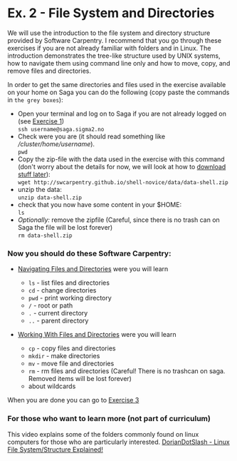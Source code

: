 # Ex. 2 - File System and Directories

We will use the introduction to the file system and directory structure provided by Software Carpentry. I recommend that you go through these exercises if you are not already familiar with folders and in Linux. The introduction demonstrates the tree-like structure used by UNIX systems, how to navigate them  using command line only and how to move, copy, and remove files and directories.  

In order to get the same directories and files used in the exercise available on your home on Saga you can do the following (copy paste the commands in ```the grey boxes```):
- Open your terminal and log on to Saga if you are not already logged on (see [Exercise 1](Exercises/Exercise_1.md))   
  ```ssh username@saga.sigma2.no```
- Check were you are (it should read something like _/cluster/home/username_).  
  ```pwd```  
- Copy the zip-file with the data used in the exercise with this command (don't worry about the details for now, we will look at how to [download stuff later](Exercises/Exercise_3_cmds.md)):   
  ```wget http://swcarpentry.github.io/shell-novice/data/data-shell.zip```
- unzip the data:   
  ```unzip data-shell.zip```  
- check that you now have some content in your $HOME:   
  ```ls```
- _Optionally:_ remove the zipfile (Careful, since there is no trash can on Saga the file will be lost forever)  
  ```rm data-shell.zip```

### Now you should do these Software Carpentry:
- [Navigating Files and Directories](http://swcarpentry.github.io/shell-novice/02-filedir/index.html) were you will learn
    - ```ls``` - list files and directories
    - ```cd``` - change directories
    - ```pwd``` - print working directory
    - ```/``` - root or path
    - ```.``` - current directory
    - ```..```  - parent directory

- [Working With Files and Directories](http://swcarpentry.github.io/shell-novice/03-create/index.html) were you will learn
    - ```cp``` - copy files and directories
    - ```mkdir``` - make directories
    - ```mv``` - move file and directories
    - ```rm``` - rm files and directories (Careful! There is no trashcan on saga. Removed items will be lost forever)
    - about wildcards

When you are done you can go to [Exercise 3](Exercise_3_cmds.md)

### For those who want to learn more (not part of curriculum)
This video explains some of the folders commonly found on linux computers for those who are particularly interested. [DorianDotSlash - Linux File System/Structure Explained!](https://youtu.be/HbgzrKJvDRw)
